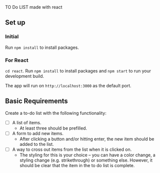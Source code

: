 TO Do LIST made with react


## Set up

### Initial

Run `npm install` to install packages.


### For React

`cd react`. Run `npm install` to install packages and `npm start` to run your development build.

The app will run on `http://localhost:3000` as the default port.

## Basic Requirements

Create a to-do list with the following functionality:

- [ ] A list of items.
  - At least three should be prefilled.
- [ ] A form to add new items.
  - After clicking a button and/or hitting enter, the new item should be added to the list.
- [ ] A way to cross out items from the list when it is clicked on.
  - The styling for this is your choice – you can have a color change, a styling change (e.g. strikethrough) or something else. However, it should be clear that the item in the to do list is complete.


